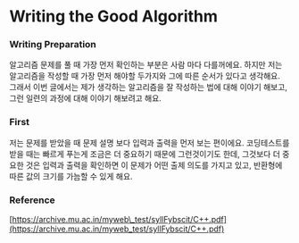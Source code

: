 # Writing the Good Algorithm

### Writing Preparation

알고리즘 문제를 풀 때 가장 먼저 확인하는 부분은 사람 마다 다를꺼에요.  하지만 저는 알고리즘을 작성할 때 가장 먼저 해야할 두가지와 그에 따른 순서가 있다고 생각해요.   
그래서 이번 글에서는 제가 생각하는 알고리즘을 잘 작성하는 법에 대해 이야기 해보고, 그런 일련의 과정에 대해 이야기 해보려고 해요.

### First

저는 문제를 받았을 때 문제 설명 보다 입력과 출력을 먼저 보는 편이에요. 코딩테스트를 받을 때는 빠르게 푸는게 조금은 더 중요하기 때문에 그런것이기도 한데, 그것보다 더 중요한 것은 입력과 출력을 확인하면 이 문제가 어떤 출제 의도를 가지고 있고, 반환형에 따른 값의 크기를 가늠할 수 있게 해요.

### Reference

[https://archive.mu.ac.in/myweb\_test/syllFybscit/C++.pdf](https://archive.mu.ac.in/myweb_test/syllFybscit/C++.pdf)  


